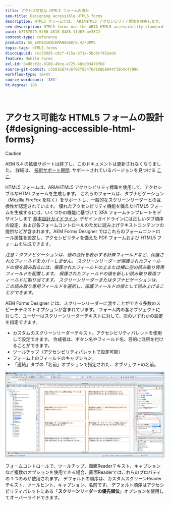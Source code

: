 ```yaml
---
title: アクセス可能な HTML5 フォームの設計
seo-title: Designing accessible HTML5 forms
description: HTML5 フォームでは、 ARIAHTML5 アクセシビリティ標準を使用します。 これらのフォームはタブナビゲーションをサポートし、一般的なスクリーンリーダーとの互換性が認定されています。
seo-description: HTML5 forms use the ARIA HTML5 accessibility standard. These forms support tabbed navigation and are certified to be compatible with common screen readers.
uuid: b7757079-5f06-4818-8488-11d67cbe3522
content-type: reference
products: SG_EXPERIENCEMANAGER/6.4/FORMS
topic-tags: hTML5_forms
discoiquuid: ccc59dd5-c0cf-415a-b71a-5bc0cf452ede
feature: Mobile Forms
exl-id: 64d8cf2c-8180-49ce-a725-48cd03476fb8
source-git-commit: c5b816d74c6f02f85476d16868844f39b4c47996
workflow-type: tm+mt
source-wordcount: '383'
ht-degree: 18%

---
```


# アクセス可能な HTML5 フォームの設計 {#designing-accessible-html-forms}

>[!CAUTION]
>
>AEM 6.4 の拡張サポートは終了し、このドキュメントは更新されなくなりました。 詳細は、 [技術サポート期間](https://helpx.adobe.com/jp/support/programs/eol-matrix.html). サポートされているバージョンを見つける [ここ](https://experienceleague.adobe.com/docs/?lang=ja).

HTML5 フォームは、ARIAHTML5 アクセシビリティ標準を使用して、アクセシブルなHTMLフォームを生成します。 これらのフォームは、タブナビゲーション（Mozilla FireFox を除く）をサポートし、一般的なスクリーンリーダーとの互換性が認定されています。 優れたアクセシビリティ機能を備えたHTML5 フォームを生成するには、いくつかの機能に基づいて XFA フォームテンプレートをデザインします [基本設計ガイドライン](/help/forms/using/best-practices-for-html5-forms.md). デザインガイドラインには正しいタブ順序の設定、および各フォームコントロールのために読み上げテキストコンテンツの提供などが含まれます。AEM Forms Designer ではこれらのフォームコントロール属性を設定し、アクセシビリティを備えた PDF フォームおよび HTML5 フォームを生成できます。

*注意：タブナビゲーションは、値の合計を表示する計算フィールドなど、保護されたフィールドをカバーしません。 スクリーンリーダーが保護されたフィールドの値を読み取るには、保護されたフィールドの上または横に空の読み取り専用フィールドを配置します。 保護されたフィールドの値を新しい読み取り専用フィールドに割り当てます。 スクリーンリーダーまたはタブナビゲーションは、この読み取り専用フィールドを選択し、保護フィールドの値として読み上げることができます。*

AEM Forms Designer には、スクリーンリーダーに渡すことができる多数のスピーチテキストオプションが含まれています。 フォーム内の各オブジェクトに対して、ユーザーはスクリーンリーダーテキストに対して、次のいずれかの設定を指定できます。

* カスタムのスクリーンリーダーテキスト。アクセシビリティパレットを使用して設定できます。 作成者は、ボタン名やフィールド名、目的に注釈を付けることができます。
* ツールチップ（アクセシビリティパレットで設定可能）
* フォーム上のフィールドのキャプション。
* 「連結」タブの「名前」オプションで指定された、オブジェクトの名前。

![アクセシビリティ](assets/accessibility.png)

フォームコントロールで、ツールチップ、画面Readerテキスト、キャプションなど複数のオプションを使用できる場合、画面Readerではこれらのプロパティの 1 つのみが使用されます。 デフォルトの順序は、カスタムスクリーンReaderテキスト、ツールヒント、キャプション、名前です。 デフォルト順序はアクセシビリティパレットにある「**スクリーンリーダーの優先順位**」オプションを使用してオーバーライドできます。
